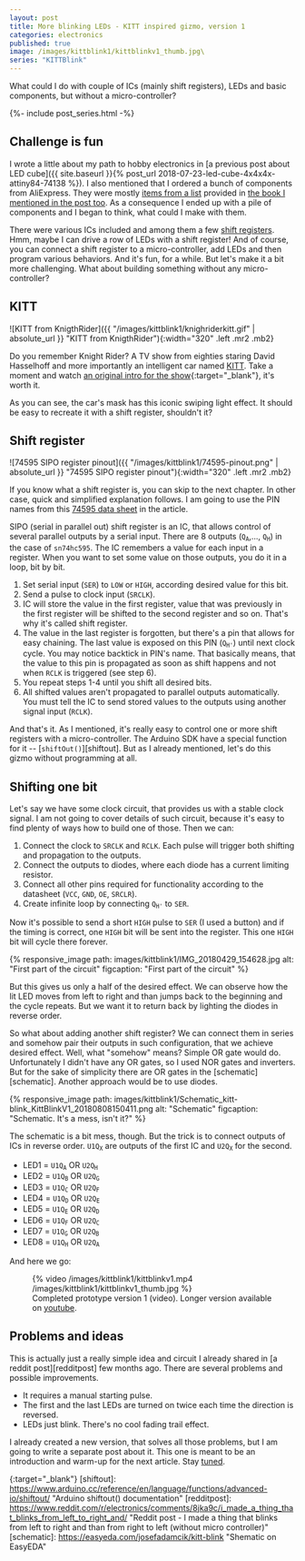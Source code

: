 ```yaml
---
layout: post
title: More blinking LEDs - KITT inspired gizmo, version 1
categories: electronics
published: true
image: /images/kittblink1/kittblinkv1_thumb.jpg\
series: "KITTBlink"
---
```

What could I do with couple of ICs (mainly shift registers), LEDs and basic components, but without a micro-controller?

<!--more-->


{%- include post_series.html -%}

## Challenge is fun

I wrote a little about my path to hobby electronics in [a previous post about LED cube]({{ site.baseurl }}{% post_url 2018-07-23-led-cube-4x4x4x-attiny84-74138 %}). I also mentioned that I ordered a bunch of components from AliExpress. They were mostly [items from a list](http://elektrokniha.cz/parts.html) provided in [the book I mentioned in the post too](http://elektrokniha.cz/parts.html). As a consequence I ended up with a pile of components and I began to think, what could I make with them. 

There were various ICs included and among them a few [shift registers][74595ds]. Hmm, maybe I can drive a row of LEDs with a shift register! And of course, you can connect a shift register to a micro-controller, add LEDs and then  program various behaviors. And it's fun, for a while.  But let's make it a bit more challenging. What about building something without any micro-controller?

## KITT


![KITT from KnigthRider]({{ "/images/kittblink1/knighriderkitt.gif" | absolute_url }} "KITT from KnigthRider"){:width="320" .left .mr2 .mb2}

Do&nbsp;you&nbsp;remember Knight Rider? A TV show from eighties staring David Hasselhoff and more importantly an intelligent car named [KITT](https://en.wikipedia.org/wiki/KITT). Take a moment and watch [an original intro for the show](https://www.youtube.com/watch?v=oNyXYPhnUIss){:target="_blank"}, it's worth it.

As you can see, the car's mask has this iconic swiping light effect. It should be easy to recreate it with a shift register, shouldn't it?

## Shift register


![74595 SIPO register pinout]({{ "/images/kittblink1/74595-pinout.png" | absolute_url }} "74595 SIPO register pinout"){:width="320" .left .mr2 .mb2}

If you know what a shift register is, you can skip to the next chapter. In other case, quick and simplified explanation follows. I am going to use the PIN names from this [74595 data sheet][74595ds] in the article.

SIPO (serial in parallel out) shift register is an IC, that allows control of several parallel outputs by a serial input. There are 8 outputs (<code>Q<sub>A</sub></code>,..., <code>Q<sub>H</sub></code>) in the case of `sn74hc595`.   The IC remembers a value for each input in a register. When you want to set some value on those outputs, you do it in a loop, bit by bit. 

1. Set serial input (`SER`) to `LOW` or `HIGH`, according desired value for this bit.
2. Send a pulse to clock input (`SRCLK`). 
3. IC will store the value in the first register, value that was previously in the first register will be shifted to the second register and so on. That's  why it's called shift register.
4. The value in the last register is forgotten, but there's a pin that allows for easy chaining. The last value is exposed on this PIN (<code>Q<sub>H'</sub></code>) until next clock cycle. You may notice backtick in PIN's name. That basically means, that the value to this pin is propagated as soon as shift happens and not when `RCLK` is triggered (see step 6).
5. You repeat steps 1-4 until you shift all desired bits.
6. All shifted values aren't propagated to parallel outputs automatically. You must tell the IC to send stored values to the outputs using another signal input (`RCLK`).

And that's it. As I mentioned, it's really easy to control one or more shift registers with a micro-controller. The Arduino SDK have a special function for it -- [`shiftOut()`][shiftout]. But as I already mentioned, let's do this gizmo without programming at all.

## Shifting one bit 

Let's say we have some clock circuit, that provides us with a stable clock signal. I am not going to cover details of such circuit, because it's easy to find plenty of ways how to build one of those. Then we can:

1. Connect the clock to `SRCLK` and `RCLK`. Each pulse will trigger both shifting and propagation to the outputs.
2. Connect the outputs to diodes, where each diode has a current limiting resistor.
3. Connect all other pins required for functionality according to the datasheet (`VCC`, `GND`, `OE`, `SRCLR`).
4. Create infinite loop by connecting <code>Q<sub>H'</sub></code> to `SER`.

Now it's possible to send a short `HIGH` pulse to `SER` (I used a button) and if the timing is correct, one `HIGH` bit will be sent into the register. This one `HIGH` bit will cycle there forever. 

{% responsive_image path: images/kittblink1/IMG_20180429_154628.jpg alt: "First part of the circuit" figcaption: "First part of the circuit" %}

But this gives us only a half of the desired effect. We can observe how the lit LED moves from left to right and than jumps back to the beginning and the cycle repeats. But we want it to return back by lighting the diodes in reverse order.

So what about adding another shift register? We can connect them in series and somehow pair their outputs in such configuration, that we achieve desired effect. Well, what "somehow" means? Simple OR gate would do. Unfortunately I didn't have any OR gates, so I used NOR gates and inverters. But for the sake of simplicity there are OR gates in the [schematic][schematic]. Another approach would be to use diodes. 

{% responsive_image path: images/kittblink1/Schematic_kitt-blink_KittBlinkV1_20180808150411.png alt: "Schematic" figcaption: "Schematic. It's a mess, isn't it?" %}

The schematic is a bit mess, though. But the trick is to connect outputs of ICs in reverse order. <code>U1Q<sub>X</sub></code> are outputs of the first IC and <code>U2Q<sub>X</sub></code> for the second.

- LED1 = <code>U1Q<sub>A</sub></code> OR <code>U2Q<sub>H</sub></code>
- LED2 = <code>U1Q<sub>B</sub></code> OR <code>U2Q<sub>G</sub></code>
- LED3 = <code>U1Q<sub>C</sub></code> OR <code>U2Q<sub>F</sub></code>
- LED4 = <code>U1Q<sub>D</sub></code> OR <code>U2Q<sub>E</sub></code>
- LED5 = <code>U1Q<sub>E</sub></code> OR <code>U2Q<sub>D</sub></code>
- LED6 = <code>U1Q<sub>F</sub></code> OR <code>U2Q<sub>C</sub></code>
- LED7 = <code>U1Q<sub>G</sub></code> OR <code>U2Q<sub>B</sub></code>
- LED8 = <code>U1Q<sub>H</sub></code> OR <code>U2Q<sub>A</sub></code>

And here we go:

<figure >
    {% video /images/kittblink1/kittblinkv1.mp4 /images/kittblink1/kittblinkv1_thumb.jpg %}
    <figcaption>Completed prototype version 1 (video). Longer version available on <a href="https://www.youtube.com/watch?v=hXiGiKb8M7k" target="_blank">youtube</a>.</figcaption>
</figure>


## Problems and ideas

This is actually just a really simple idea and circuit I already shared in [a reddit post][redditpost] few months ago. There are several problems and possible improvements.

- It requires a manual starting pulse. 
- The first and the last LEDs are turned on twice each time the direction is reversed.
- LEDs just blink. There's no cool fading trail effect. 

I already created a new version, that solves all those problems, but I am going to write a separate post about it. This one is meant to be an introduction and warm-up for the next article. Stay [tuned](https://josef-adamcik.cz/feed.xml).

[74595ds]: http://www.ti.com/lit/ds/symlink/sn74hc595.pdf "Datasheet for SN74HC59" 
{:target="_blank"}
[shiftout]: https://www.arduino.cc/reference/en/language/functions/advanced-io/shiftout/ "Arduino shiftout() documentation" 
[redditpost]: https://www.reddit.com/r/electronics/comments/8jka9c/i_made_a_thing_that_blinks_from_left_to_right_and/ "Reddit post - I made a thing that blinks from left to right and than from right to left (without micro controller)" 
[schematic]: https://easyeda.com/josefadamcik/kitt-blink "Shematic on EasyEDA"